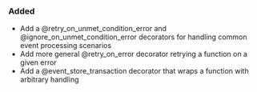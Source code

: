 ### Added

- Add a @retry_on_unmet_condition_error and @ignore_on_unmet_condition_error decorators for handling common event processing scenarios
- Add more general @retry_on_error decorator retrying a function on a given error
- Add a @event_store_transaction decorator that wraps a function with arbitrary handling
